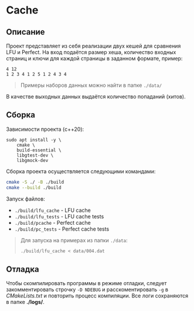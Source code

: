 
# Cache

## Описание

Проект представляет из себя реализации двух кешей для сравнения LFU и Perfect. На вход подаётся размер хеша, количество входных страниц и ключи для каждой страницы в заданном формате, пример: 
```
4 12
1 2 3 4 1 2 5 1 2 4 3 4
```
> Примеры наборов данных можно найти в папке `./data/`

В качестве выходных данных выдаётся количество попаданий (хитов).

## Сборка

Зависимости проекта (c++20):

```
sudo apt install -y \
    cmake \
    build-essential \
    libgtest-dev \
    libgmock-dev
```

Сборка проекта осуществляется следующими командами: 

```bash
cmake -S ./ -B ./build
cmake --build ./build
```

Запуск файлов:
* `./build/lfu_cache` - LFU cache
* `./build/lfu_tests` - LFU cache tests
* `./build/pcache`    - Perfect cache
* `./build/pc_tests`  - Perfect cache tests

> Для запуска на примерах из папки `./data`:
> ```bash
> ./build/lfu_cache < data/004.dat
> ```


## Отладка

Чтобы скомпилировать программы в режиме отладки, следует закомментировать строчку `-D NDEBUG` и расскоментировать `-g` в *CMakeLists.txt* и повторить процесс компиляции. Все логи сохраняются в папке **./logs/**.

